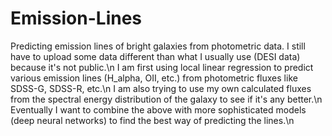 # Emission-Lines
Predicting emission lines of bright galaxies from photometric data. I still have to upload some data different than what I usually use (DESI data) because it's not public.\n
I am first using local linear regression to predict various emission lines (H_alpha, OII, etc.) from photometric fluxes like SDSS-G, SDSS-R, etc.\n
I am also trying to use my own calculated fluxes from the spectral energy distribution of the galaxy to see if it's any better.\n
Eventually I want to combine the above with more sophisticated models (deep neural networks) to find the best way of predicting the lines.\n
